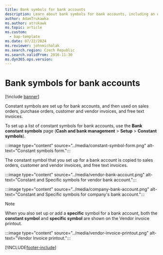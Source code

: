 ```yaml
---
title: Bank symbols for bank accounts
description: Learn about bank symbols for bank accounts, including an outline on setting up a list of constant symbols for bank accounts.
author: AdamTrukawka
ms.author: atrukawk
ms.topic: article
ms.custom: 
  - bap-template
ms.date: 07/22/2024
ms.reviewer: johnmichalak
ms.search.region: Czech Republic
ms.search.validFrom: 2016-11-30
ms.dyn365.ops.version: 
---
```


# Bank symbols for bank accounts

[!include [banner](../../includes/banner.md)]

Constant symbols are set up for bank accounts, and then used on sales orders, purchase orders, customer and vendor invoices, and free text invoices.

To set up a list of constant symbols for bank accounts, use the **Bank constant symbols** page (**Cash and bank management** \> **Setup** \> **Constant symbols**). 

:::image type="content" source="../media/constant-symbol-form.png" alt-text="Constant symbols form."::: 

The constant symbol that you set up for a bank account is copied to sales orders, customer and vendor invoices, and free text invoices.

:::image type="content" source="../media/vendor-bank-account.png" alt-text="Constant and Specific symbols for vendor bank account."::: 

:::image type="content" source="../media/company-bank-account.png" alt-text="Constant and Specific symbols for company's bank account."::: 


> [!NOTE]
> When you also set up or add a **specific** symbol for a bank account, both the **constant symbol** and **specific symbol** are shown on the Vendor invoice printout.

:::image type="content" source="../media/vendor-invoice-printout.png" alt-text="Vendor Invoice printout."::: 


[!INCLUDE[footer-include](../../../includes/footer-banner.md)]
